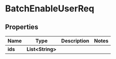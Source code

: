 

# BatchEnableUserReq


## Properties

| Name | Type | Description | Notes |
|------------ | ------------- | ------------- | -------------|
|**ids** | **List&lt;String&gt;** |  |  |



